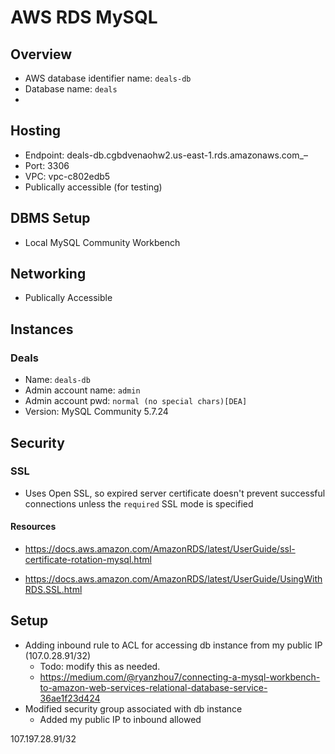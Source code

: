# AWS RDS MySQL 

## Overview 
- AWS database identifier name: `deals-db`
- Database name: `deals`
- 

## Hosting
- Endpoint: deals-db.cgbdvenaohw2.us-east-1.rds.amazonaws.com_–
- Port: 3306
- VPC: vpc-c802edb5
- Publically accessible (for testing)

## DBMS Setup 
- Local MySQL Community Workbench

## Networking
- Publically Accessible 

## Instances

### Deals
- Name: `deals-db`
- Admin account name: `admin`
- Admin account pwd: `normal (no special chars)[DEA]`
- Version: MySQL Community 5.7.24

## Security

### SSL
- Uses Open SSL, so expired server certificate doesn't prevent successful connections unless the `required` SSL mode is specified


#### Resources 
- https://docs.aws.amazon.com/AmazonRDS/latest/UserGuide/ssl-certificate-rotation-mysql.html


- https://docs.aws.amazon.com/AmazonRDS/latest/UserGuide/UsingWithRDS.SSL.html


## Setup
- Adding inbound rule to ACL for accessing db instance from my public IP (107.0.28.91/32)
  - Todo: modify this as needed. 
  - https://medium.com/@ryanzhou7/connecting-a-mysql-workbench-to-amazon-web-services-relational-database-service-36ae1f23d424
- Modified security group associated with db instance
  - Added my public IP to inbound allowed

107.197.28.91/32